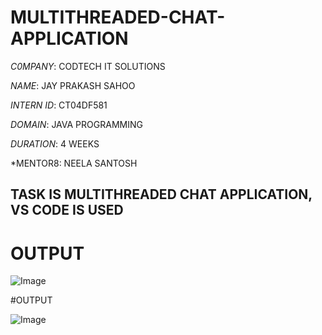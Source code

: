 # MULTITHREADED-CHAT-APPLICATION

*C0MPANY*: CODTECH IT SOLUTIONS

*NAME*: JAY PRAKASH SAHOO

*INTERN ID*: CT04DF581

*DOMAIN*: JAVA PROGRAMMING

*DURATION*: 4 WEEKS

*MENTOR8: NEELA SANTOSH

## TASK IS MULTITHREADED CHAT APPLICATION, VS CODE IS USED

# OUTPUT

![Image](https://github.com/user-attachments/assets/5d1fadeb-c995-4fc6-8d20-6365eadc9537)

#OUTPUT

![Image](https://github.com/user-attachments/assets/9681ab80-c5af-46e0-ba81-527262ec5a2d)
